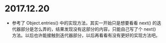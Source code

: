 # 2017.12.20

- 参考了 Object.entries() 中的实现方法，其实一开始只是想要看看 next() 的迭代器部分是怎么弄的，结果发现没有这部分的内容，只能自己写了个 next() 方法。以后也许能接触到迭代器部分，以后再看看有没有更好的实现方法吧。
